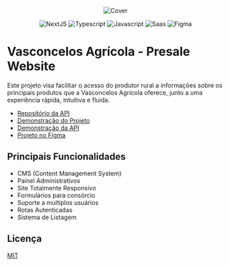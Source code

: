 <p align="center">
  <img src="https://ricco-storage.s3.sa-east-1.amazonaws.com/vasconcelos-cover's/vasconcelos-application.png" alt="Cover">
</p>

<p align="center">
  <img src="https://img.shields.io/badge/next.js-000000?style=for-the-badge&logo=nextdotjs&logoColor=white" alt="NextJS">
  <img src="https://img.shields.io/badge/TypeScript-007ACC?style=for-the-badge&logo=typescript&logoColor=white" alt="Typescript">
  <img src="https://img.shields.io/badge/JavaScript-323330?style=for-the-badge&logo=javascript&logoColor=F7DF1E" alt="Javascript">
  <img src="https://img.shields.io/badge/Sass-CC6699?style=for-the-badge&logo=sass&logoColor=white" alt="Saas">
  <img src="https://img.shields.io/badge/Figma-F24E1E?style=for-the-badge&logo=figma&logoColor=white" alt="Figma">
</p>

# Vasconcelos Agrícola - Presale Website

Este projeto visa facilitar o acesso do produtor rural a informações sobre os
principais produtos que a Vasconcelos Agrícola oferece, junto a uma experiência rápida,
intuitiva e fluida.

- [Repositório da API](https://github.com/rafaeelricco/vasconcelos-api)
- [Demonstração do Projeto](https://vasconcelosagricola.com.br)
- [Demonstração da API](https://vasconcelos-api.herokuapp.com/)
- [Projeto no Figma](https://www.figma.com/file/PVVF6C08RR3XaIYs3KY5bL/Vasconcelos?node-id=0%3A1)

## Principais Funcionalidades

- CMS (Content Management System)
- Painel Administrativos
- Site Totalmente Responsivo
- Formulários para consórcio
- Suporte a multiplos usuários
- Rotas Autenticadas
- Sistema de Listagem

## Licença

[MIT](https://github.com/rafaeelricco/vasconcelos-agricola/blob/main/LICENSE)
